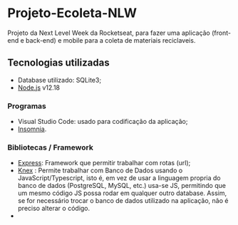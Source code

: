 # Projeto-Ecoleta-NLW
Projeto da Next Level Week da Rocketseat, para fazer uma aplicação (front-end e back-end) e mobile para a coleta de materiais reciclaveis.

## Tecnologias utilizadas
 - Database utilizado: SQLite3;
 - [Node.js](nodejs.org) v12.18

### Programas
 - Visual Studio Code: usado para codificação da aplicação;
 - [Insomnia](https://insomnia.rest).

### Bibliotecas / Framework
 - [Express](https://expressjs.com): Framework que permitir trabalhar com rotas (url);
 - [Knex](knexjs.org) : Permite trabalhar com Banco de Dados usando o JavaScript/Typescript, isto é, em vez de usar a linguagem propria do banco de dados (PostgreSQL, MySQL, etc.) usa-se JS, permitindo que um mesmo código JS possa rodar em qualquer outro database. Assim, se for necessário trocar o banco de dados utilizado na aplicação, não é preciso alterar o código.
  - 
  
